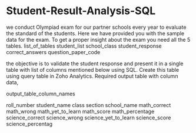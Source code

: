 # Student-Result-Analysis-SQL

we conduct Olympiad exam for our partner schools every year to evaluate the standard of the 
students. Here we have provided you with the sample data for the exam. To get a proper insight about the exam 
you need all the 5 tables. list_of_tables
student_list
school_class
student_response
correct_answers
question_paper_code


the objective is to validate the student response and present it in a single table with list of columns 
mentioned below using SQL. Create this table using query table in Zoho Analytics.
Required output table with column data,


output_table_column_names


roll_number
student_name
class
section
school_name
math_correct
math_wrong
math_yet_to_learn
math_score
math_percentage
science_correct
science_wrong
science_yet_to_learn
science_score
science_percentag




